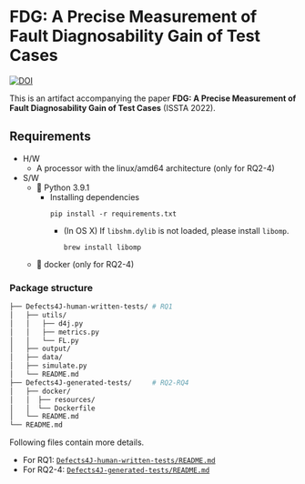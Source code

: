 # FDG: A Precise Measurement of Fault Diagnosability Gain of Test Cases

[![DOI](https://zenodo.org/badge/489423364.svg)](https://zenodo.org/badge/latestdoi/489423364)

This is an artifact accompanying the paper **FDG: A Precise Measurement of
Fault Diagnosability Gain of Test Cases** (ISSTA 2022).

## Requirements
- H/W
  - A processor with the linux/amd64 architecture (only for RQ2-4)
- S/W
  - 🐍 Python 3.9.1
    - Installing dependencies
      ```shell
      pip install -r requirements.txt
      ```
      - (In OS X) If `libshm.dylib` is not loaded, please install `libomp`.
        ```shell
        brew install libomp
        ```
  - 🐳 docker (only for RQ2-4)

### Package structure
```bash
├── Defects4J-human-written-tests/ # RQ1
│   ├── utils/
│   │   ├── d4j.py
│   │   ├── metrics.py
│   │   └── FL.py
│   ├── output/
│   ├── data/
│   ├── simulate.py
│   └── README.md
├── Defects4J-generated-tests/     # RQ2-RQ4
│   ├── docker/
│   │  ├── resources/
│   │  └── Dockerfile
│   └── README.md
└── README.md
```

Following files contain more details.
- For RQ1: [`Defects4J-human-written-tests/README.md`](./Defects4J-human-written-tests/README.md)
- For RQ2-4: [`Defects4J-generated-tests/README.md`](./Defects4J-generated-tests/README.md)
